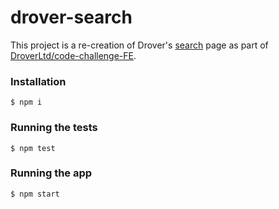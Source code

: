 # drover-search

This project is a re-creation of Drover's [search](https://www.joindrover.com/cars/search) page as part of [DroverLtd/code-challenge-FE](https://github.com/DroverLtd/code-challenge-FE).

### Installation

```
$ npm i
```

### Running the tests

```
$ npm test
```

### Running the app

```
$ npm start
```
